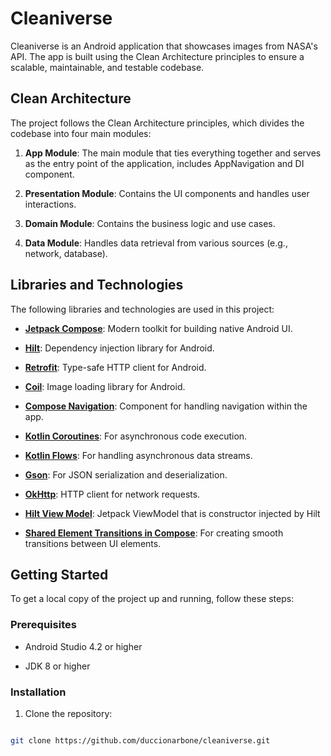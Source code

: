 
# Cleaniverse

  

Cleaniverse is an Android application that showcases images from NASA's API. The app is built using the Clean Architecture principles to ensure a scalable, maintainable, and testable codebase.

  

## Clean Architecture

  

The project follows the Clean Architecture principles, which divides the codebase into four main modules:

  

1. **App Module**: The main module that ties everything together and serves as the entry point of the application, includes AppNavigation and DI component.

2.  **Presentation Module**: Contains the UI components and handles user interactions.

3.  **Domain Module**: Contains the business logic and use cases.

4.  **Data Module**: Handles data retrieval from various sources (e.g., network, database).

  

## Libraries and Technologies

  

The following libraries and technologies are used in this project:


-  **[Jetpack Compose](https://developer.android.com/develop/ui/compose/documentation)**: Modern toolkit for building native Android UI.

-  **[Hilt](https://developer.android.com/training/dependency-injection/hilt-android)**: Dependency injection library for Android.

-  **[Retrofit](https://github.com/square/retrofit)**: Type-safe HTTP client for Android.

-  **[Coil](https://coil-kt.github.io/coil/)**: Image loading library for Android.

-  **[Compose Navigation](https://developer.android.com/develop/ui/compose/navigation)**: Component for handling navigation within the app.

-  **[Kotlin Coroutines](https://developer.android.com/kotlin/coroutines)**: For asynchronous code execution.

-  **[Kotlin Flows](https://developer.android.com/kotlin/flow)**: For handling asynchronous data streams.

-  **[Gson](https://github.com/google/gson)**: For JSON serialization and deserialization.

-  **[OkHttp](https://github.com/square/okhttp)**: HTTP client for network requests.

-  **[Hilt View Model](https://dagger.dev/hilt/view-model.html)**: Jetpack ViewModel that is constructor injected by Hilt

-   **[Shared Element Transitions in Compose](https://developer.android.com/develop/ui/compose/animation/shared-elements)**: For creating smooth transitions between UI elements.

  

## Getting Started

  

To get a local copy of the project up and running, follow these steps:

  

### Prerequisites

  

- Android Studio 4.2 or higher

- JDK 8 or higher

  

### Installation

  

1. Clone the repository:

```sh

git clone https://github.com/duccionarbone/cleaniverse.git
